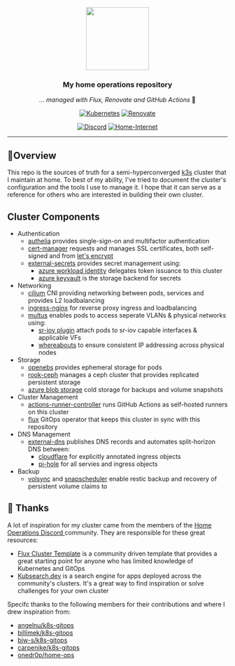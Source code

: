 <div align="center">

<img src="https://raw.githubusercontent.com/onedr0p/home-ops/main/docs/src/assets/logo.png" align="center" width="144px" height="144px"/>

### My home operations repository

_... managed with Flux, Renovate and GitHub Actions_ 🤖

[![Kubernetes](https://img.shields.io/badge/v1.27-blue?style=for-the-badge&logo=kubernetes&logoColor=white)](https://k3s.io/)
[![Renovate](https://img.shields.io/github/actions/workflow/status/osnabrugge/home-ops/renovate.yaml?branch=main&label=&logo=renovatebot&style=for-the-badge&color=blue)](https://github.com/osnabrugge/home-ops/actions/workflows/renovate.yaml)

[![Discord](https://img.shields.io/discord/673534664354430999?color=blue&style=for-the-badge&logo=discord)](https://discord.gg/M9xtHc9A "k8s at home Discord Community")
[![Home-Internet](https://img.shields.io/uptimerobot/status/m792892408-a2f5ebd5a54fff87945cd162?color=brightgreeen&label=Home%20Internet&style=for-the-badge&logo=opnSense&logoColor=white)](https://stats.uptimerobot.com/wvKDmHvrpQ)

</div>

---

## 📗Overview

This repo is the sources of truth for a semi-hyperconverged [k3s](https://k3s.io/) cluster that I maintain at home.  To best of my ability, I've tried to document the cluster's configuration and the tools I use to manage it.  I hope that it can serve as a reference for others who are interested in building their own cluster.

## Cluster Components

- Authentication
    - [authelia](https://www.authelia.com/) provides single-sign-on and multifactor authentication
    - [cert-manager](https://cert-manager.io/) requests and manages SSL certificates, both self-signed and from [let's encrypt](https://letsencrypt.org/)
    - [external-secrets](https://external-secrets.io/) provides secret management using:
        - [azure workload identity](https://azure.github.io/azure-workload-identity/docs/) delegates token issuance to this cluster
        - [azure keyvault](https://azure.microsoft.com/en-us/products/key-vault/) is the storage backend for secrets
- Networking
    - [cilium](https://cilium.io/) CNI providing networking between pods, services and provides L2 loadbalancing
    - [ingress-nginx](https://kubernetes.github.io/ingress-nginx/) for reverse proxy ingress and loadbalancing
    - [multus](https://github.com/k8snetworkplumbingwg/multus-cni) enables pods to access seperate VLANs & physical networks using:
        - [sr-iov plugin](https://github.com/k8snetworkplumbingwg/sriov-network-device-plugin) attach pods to sr-iov capable interfaces & applicable VFs
        - [whereabouts](https://github.com/k8snetworkplumbingwg/whereabouts) to ensure consistent IP addressing across physical nodes
- Storage
  - [openebs](https://github.com/openebs/openebs) provides ephemeral storage for pods
  - [rook-ceph](https://github.com/rook/rook) manages a ceph cluster that provides replicated persistent storage
  - [azure blob storage](https://azure.microsoft.com/en-us/products/storage/blobs) cold storage for backups and volume snapshots
- Cluster Management
    - [actions-runner-controller](https://github.com/actions/actions-runner-controller) runs GitHub Actions as self-hosted runners on this cluster
    - [flux](https://toolkit.fluxcd.io/) GitOps operator that keeps this cluster in sync with this repository
- DNS Management
    - [external-dns](https://github.com/kubernetes-sigs/external-dns) publishes DNS records and automates split-horizon DNS between:
        - [cloudflare](https://www.cloudflare.com/) for explicitly annotated ingress objects
        - [pi-hole](https://pi-hole.net/) for all servies and ingress objects
- Backup
    - [volsync](https://github.com/backube/volsync) and [snapscheduler](https://github.com/backube/snapscheduler) enable restic backup and recovery of persistent volume claims to














## 🤝 Thanks

A lot of inspiration for my cluster came from the members of the [Home Operations Discord ](https://discord.gg/home-operations) community.  They are responsible for these great resources:

- [Flux Cluster Template](https://github.com/onedr0p/flux-cluster-template) is a community driven template that provides a great starting point for anyone who has limited knowledge of Kubernetes and GitOps
- [Kubsearch.dev](https://kubesearch.dev//) is a search engine for apps deployed across the community's clusters. It's a great way to find inspiration or solve challenges for your own cluster

Specifc thanks to the following members for their contributions and where I drew inspiration from:

- [angelnu/k8s-gitops](https://github.com/angelnu/k8s-gitops)
- [billimek/k8s-gitops](https://github.com/billimek/k8s-gitops)
- [bjw-s/k8s-gitops](https://github.com/bjw-s/k8s-gitops)
- [carpenike/k8s-gitops](https://github.com/carpenike/k8s-gitops)
- [onedr0p/home-ops](https://github.com/onedr0p/home-ops)
